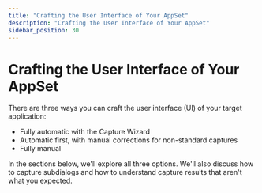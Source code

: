 ```yaml
---
title: "Crafting the User Interface of Your AppSet"
description: "Crafting the User Interface of Your AppSet"
sidebar_position: 30
---
```


# Crafting the User Interface of Your AppSet

There are three ways you can craft the user interface (UI) of your target application:

- Fully automatic with the Capture Wizard
- Automatic first, with manual corrections for non-standard captures
- Fully manual

In the sections below, we'll explore all three options. We'll also discuss how to capture subdialogs
and how to understand capture results that aren't what you expected.
